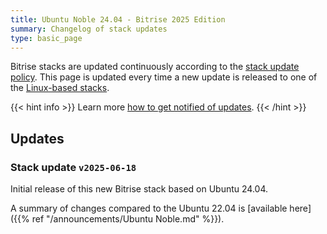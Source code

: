 ```yaml
---
title: Ubuntu Noble 24.04 - Bitrise 2025 Edition
summary: Changelog of stack updates
type: basic_page
---
```


Bitrise stacks are updated continuously according to the [stack update policy](https://devcenter.bitrise.io/en/infrastructure/build-stacks/stack-update-policy.html). This page is updated every time a new update is released to one of the [Linux-based stacks](/platform/linux).

{{< hint info >}}
Learn more [how to get notified of updates](../tips/Get%20notified.md).
{{< /hint >}}

## Updates

### Stack update `v2025-06-18`

Initial release of this new Bitrise stack based on Ubuntu 24.04.

A summary of changes compared to the Ubuntu 22.04 is [available here]({{% ref "/announcements/Ubuntu Noble.md" %}}).
